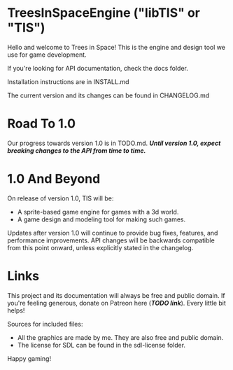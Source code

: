 # TreesInSpaceEngine ("libTIS" or "TIS")

Hello and welcome to Trees in Space!
This is the engine and design tool we use for game development.

If you're looking for API documentation, check the docs folder.

Installation instructions are in INSTALL.md

The current version and its changes can be found in CHANGELOG.md

# Road To 1.0

Our progress towards version 1.0 is in TODO.md. 
***Until version 1.0, expect breaking changes to the API from time to time.***

# 1.0 And Beyond

On release of version 1.0, TIS will be:
- A sprite-based game engine for games with a 3d world.
- A game design and modeling tool for making such games.

Updates after version 1.0 will continue to provide bug fixes, features, and performance improvements. 
API changes will be backwards compatible from this point onward, unless explicitly stated in the changelog.

# Links

This project and its documentation will always be free and public domain.
If you're feeling generous, donate on Patreon here (***TODO link***). Every little bit helps!

Sources for included files:
- All the graphics are made by me. They are also free and public domain.
- The license for SDL can be found in the sdl-license folder.

Happy gaming!

